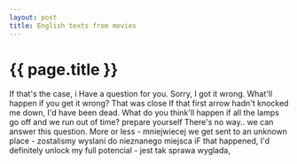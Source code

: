 ```yaml
---
layout: post
title: English texts from movies
---
```


{{ page.title }}
================



If that's the case, i Have a question for you.
Sorry, I got it wrong.
What'll happen if you get it wrong?
That was close
If that first arrow hadn't knocked me down, I'd have been dead.
What do you think'll happen if all the lamps go off and we run out of time?
prepare yourself
There's no way.. we can answer this question.
More or less - mniejwiecej
we get sent to an unknown place - zostalismy wyslani do nieznanego miejsca
iF that happened, I'd definitely unlock my full potencial  - jest tak sprawa wyglada, 